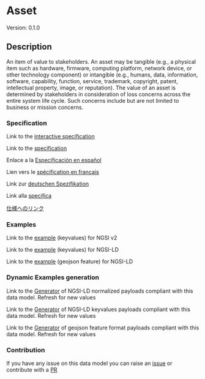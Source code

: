 # Asset
Version: 0.1.0

## Description 

An item of value to stakeholders. An asset may be tangible (e.g., a physical item such as hardware, firmware, computing platform, network device, or other technology component) or intangible (e.g., humans, data, information, software, capability, function, service, trademark, copyright, patent, intellectual property, image, or reputation). The value of an asset is determined by stakeholders in consideration of loss concerns across the entire system life cycle. Such concerns include but are not limited to business or mission concerns.
### Specification

Link to the [interactive specification](https://swagger.lab.fiware.org/?url=https://smart-data-models.github.io/dataModel.RiskManagement/Asset/swagger.yaml)

Link to the [specification](https://github.com/smart-data-models/dataModel.RiskManagement/blob/master/Asset/doc/spec.md)

Enlace a la [Especificación en español](https://github.com/smart-data-models/dataModel.RiskManagement/blob/master/Asset/doc/spec_ES.md)

Lien vers le [spécification en français](https://github.com/smart-data-models/dataModel.RiskManagement/blob/master/Asset/doc/spec_FR.md)

Link zur [deutschen Spezifikation](https://github.com/smart-data-models/dataModel.RiskManagement/blob/master/Asset/doc/spec_DE.md)

Link alla [specifica](https://github.com/smart-data-models/dataModel.RiskManagement/blob/master/Asset/doc/spec_IT.md)

[仕様へのリンク](https://github.com/smart-data-models/dataModel.RiskManagement/blob/master/Asset/doc/spec_JA.md)
### Examples

Link to the [example](https://smart-data-models.github.io/dataModel.RiskManagement/Asset/examples/example.json) (keyvalues) for NGSI v2

Link to the [example](https://smart-data-models.github.io/dataModel.RiskManagement/Asset/examples/example.jsonld) (keyvalues) for NGSI-LD

Link to the [example](https://smart-data-models.github.io/dataModel.RiskManagement/Asset/examples/example-geojsonfeature.json) (geojson feature) for NGSI-LD
### Dynamic Examples generation

Link to the [Generator](https://smartdatamodels.org/extra/ngsi-ld_generator.php?schemaUrl=https://raw.githubusercontent.com/smart-data-models/dataModel.RiskManagement/master/Asset/schema.json&email=info@smartdatamodels.org) of NGSI-LD normalized payloads compliant with this data model. Refresh for new values

Link to the [Generator](https://smartdatamodels.org/extra/ngsi-ld_generator_keyvalues.php?schemaUrl=https://raw.githubusercontent.com/smart-data-models/dataModel.RiskManagement/master/Asset/schema.json&email=info@smartdatamodels.org) of NGSI-LD keyvalues payloads compliant with this data model. Refresh for new values

Link to the [Generator](https://smartdatamodels.org/extra/geojson_features_generator.php?schemaUrl=https://raw.githubusercontent.com/smart-data-models/dataModel.RiskManagement/master/Asset/schema.json&email=info@smartdatamodels.org) of geojson feature format payloads compliant with this data model. Refresh for new values
### Contribution

 If you have any issue on this data model you can raise an [issue](https://github.com/smart-data-models/dataModel.RiskManagement/issues)  or contribute with a [PR](https://github.com/smart-data-models/dataModel.RiskManagement/pulls)